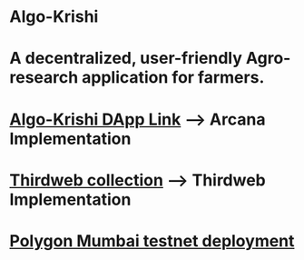 # Algo-Krishi
# A decentralized, user-friendly Agro-research application for farmers.
# [Algo-Krishi DApp Link](https://github.com/Dasika-Vaishnavi/Algo-Krishi-DApp/) --> Arcana Implementation
# [Thirdweb collection](https://thirdweb.com/mumbai/0xb8e0d4E2440960f1313fA53207789323bD7588dF/nfts) --> Thirdweb Implementation
# [Polygon Mumbai testnet deployment](https://mumbai.polygonscan.com/address/0x20f8d224640d50ecC98b69b81BF655599aBBB3b3)
